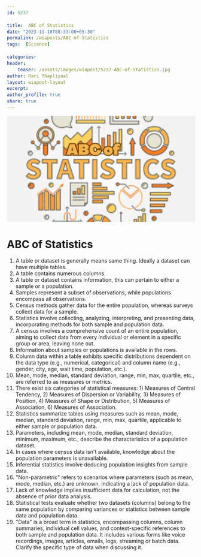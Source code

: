 ```yaml
---        
id: 5237        
      
title:  ABC of Statistics          
date: "2023-11-18T08:33:00+05:30"        
permalink: /wiaposts/ABC-of-Statistics      
tags:  [Science]         
        
categories:        
header:        
    teaser: /assets/images/wiapost/5237-ABC-of-Statistics.jpg        
author: Hari Thapliyaal        
layout: wiapost-layout        
excerpt:        
author_profile: true        
share: true        
---        
```

        
![ABC of Statistics](/assets/images/wiapost/5237-ABC-of-Statistics.jpg)   
		
# ABC of Statistics    
    
1. A table or dataset is generally means same thing. Ideally a dataset can have multiple tables.
1. A table contains numerous columns.
1. A table or dataset contains information, this can pertain to either a sample or a population.
1. Samples represent a subset of observations, while populations encompass all observations.
1. Census methods gather data for the entire population, whereas surveys collect data for a sample.
1. Statistics involve collecting, analyzing, interpreting, and presenting data, incorporating methods for both sample and population data.
1. A census involves a comprehensive count of an entire population, aiming to collect data from every individual or element in a specific group or area, leaving none out.
1. Information about samples or populations is available in the rows.
1. Column data within a table exhibits specific distributions dependent on the data type (e.g., numerical, categorical) and column name (e.g., gender, city, age, wait time, population, etc.).
1. Mean, mode, median, standard deviation, range, min, max, quartile, etc., are referred to as measures or metrics.
1. There exist six categories of statistical measures: 1) Measures of Central Tendency, 2) Measures of Dispersion or Variability, 3) Measures of Position, 4) Measures of Shape or Distribution, 5) Measures of Association, 6) Measures of Association.
1. Statistics summarize tables using measures such as mean, mode, median, standard deviation, range, min, max, quartile, applicable to either sample or population data.
1. Parameters, including mean, mode, median, standard deviation, minimum, maximum, etc., describe the characteristics of a population dataset.
1. In cases where census data isn't available, knowledge about the population parameters is unavailable.
1. Inferential statistics involve deducing population insights from sample data.
1. "Non-parametric" refers to scenarios where parameters (such as mean, mode, median, etc.) are unknown, indicating a lack of population data.
1. Lack of knowledge implies insufficient data for calculation, not the absence of prior data analysis.
1. Statistical tests evaluate whether two datasets (columns) belong to the same population by comparing variances or statistics between sample data and population data.
1. "Data" is a broad term in statistics, encompassing columns, column summaries, individual cell values, and context-specific references to both sample and population data. It includes various forms like voice recordings, images, articles, emails, logs, streaming or batch data. Clarify the specific type of data when discussing it.
